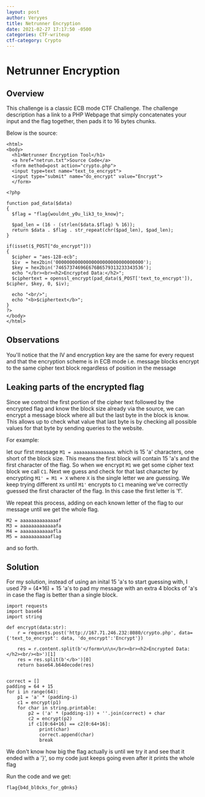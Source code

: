 ```yaml
---
layout: post
author: Veryyes
title: Netrunner Encryption
date: 2021-02-27 17:17:50 -0500
categories: CTF-writeup
ctf-category: Crypto
---
```


# Netrunner Encryption

## Overview
This challenge is a classic ECB mode CTF Challenge. The challenge description has a link to a PHP Webpage that simply concatenates your input and the flag together, then pads it to 16 bytes chunks.

Below is the source:

```
<html>
<body>
  <h1>Netrunner Encryption Tool</h1>
  <a href="netrun.txt">Source Code</a>
  <form method=post action="crypto.php">
  <input type=text name="text_to_encrypt">
  <input type="submit" name="do_encrypt" value="Encrypt">
  </form>

<?php

function pad_data($data)
{
  $flag = "flag{wouldnt_y0u_lik3_to_know}"; 

  $pad_len = (16 - (strlen($data.$flag) % 16));
  return $data . $flag . str_repeat(chr($pad_len), $pad_len);
}

if(isset($_POST["do_encrypt"]))
{
  $cipher = "aes-128-ecb";
  $iv  = hex2bin('00000000000000000000000000000000');
  $key = hex2bin('74657374696E676B6579313233343536');
  echo "</br><br><h2>Encrypted Data:</h2>";
  $ciphertext = openssl_encrypt(pad_data($_POST['text_to_encrypt']), $cipher, $key, 0, $iv); 

  echo "<br/>";
  echo "<b>$ciphertext</b>";
}
?>
</body>
</html>

```

## Observations

You'll notice that the IV and encryption key are the same for every request and that the encryption scheme is in ECB mode i.e. message blocks encrypt to the same cipher text block regardless of position in the message

## Leaking parts of the encrypted flag
Since we control the first portion of the cipher text followed by the encrypted flag and know the block size already via the source, we can encrypt a message block where all but the last byte in the block is know. This allows up to check what value that last byte is by checking all possible values for that byte by sending queries to the website.

For example:

let our first message `M1 = aaaaaaaaaaaaaaa`. which is 15 'a' characters, one short of the block size. This means the first block will contain 15 'a's and the first character of the flag. So when we encrypt `M1` we get some cipher text block we call `C1`. Next we guess and check for that last character by encrypting `M1' = M1 + X`
where `X` is the single letter we are guessing. We keep trying different `X`s until `M1'` encrypts to `C1` meaning we've correctly guessed the first character of the flag. In this case the first letter is 'f'.

We repeat this process, adding on each known letter of the flag to our message until we get the whole flag.

```
M2 = aaaaaaaaaaaaaaf
M3 = aaaaaaaaaaaaafa
M4 = aaaaaaaaaaaafla
M5 = aaaaaaaaaaaflag
```
and so forth.


## Solution

For my solution, instead of using an inital 15 'a's to start guessing with, I used 79 = (4*16) + 15 'a's to pad my message with an extra 4 blocks of 'a's in case the flag is better than a single block.

```
import requests
import base64
import string

def encrypt(data:str):
    r = requests.post('http://167.71.246.232:8080/crypto.php', data={'text_to_encrypt': data, 'do_encrypt':'Encrypt'})

    res = r.content.split(b'</form>\n\n</br><br><h2>Encrypted Data:</h2><br/><b>')[1]
    res = res.split(b'</b>')[0]
    return base64.b64decode(res)


correct = []
padding = 64 + 15
for i in range(64):
    p1 = 'a' * (padding-i)
    c1 = encrypt(p1)
    for char in string.printable:
        p2 = ('a' * (padding-i)) + ''.join(correct) + char
        c2 = encrypt(p2)
        if c1[0:64+16] == c2[0:64+16]:
            print(char)
            correct.append(char)
            break

```

We don't know how big the flag actually is until we try it and see that it ended with a '}', so my code just keeps going even after it prints the whole flag

Run the code and we get:

`flag{b4d_bl0cks_for_g0nks}`